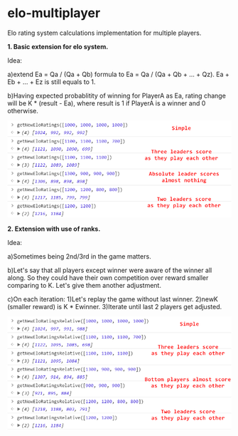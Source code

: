 # elo-multiplayer
Elo rating system calculations implementation for multiple players.

**1. Basic extension for elo system.**

Idea: 

a)extend Ea = Qa / (Qa + Qb) formula to Ea = Qa / (Qa + Qb + ... + Qz). Ea + Eb + ... + Ez is still equals to 1.

b)Having expected probablitity of winning for PlayerA as Ea, rating change will be K * (result - Ea), where result is 1 if PlayerA is a winner and 0 otherwise.

<p align="center">
  <img src="EloMultiplayerPresentation.png">
</p>


**2. Extension with use of ranks.**

Idea: 

a)Sometimes being 2nd/3rd in the game matters.

b)Let's say that all players except winner were aware of the winner all along. So they could have their own competition over reward smaller comparing to K. Let's give them another adjustment.

c)On each iteration: 1)Let's replay the game without last winner. 2)newK (smaller reward) is K * Ewinner. 3)Iterate until last 2 players get adjusted.

<p align="center">
  <img src="EloMultiplayerRelativePresentation.png">
</p>
